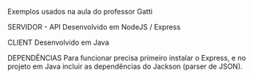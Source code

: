 Exemplos usados na aula do professor Gatti

SERVIDOR - API
Desenvolvido em NodeJS / Express

CLIENT
Desenvolvido em Java

DEPENDÊNCIAS
Para funcionar precisa primeiro instalar o Express, e no projeto em Java incluir as dependências do Jackson (parser de JSON).